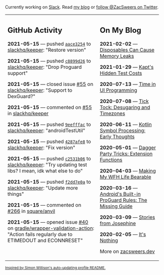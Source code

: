 Currently working on [Slack](https://slack.com/). Read [my blog](https://zacsweers.dev/) or [follow @ZacSweers on Twitter](https://twitter.com/ZacSweers).

<table><tr><td valign="top" width="60%">

## GitHub Activity
<!-- githubActivity starts -->
**2021-05-15** — pushed [`aace3254`](https://github.com/slackhq/keeper/commit/aace3254e67bd5ac8cec38c1a92a152ee0d4bb88) to [slackhq/keeper](https://api.github.com/repos/slackhq/keeper): "Restore version"

**2021-05-15** — pushed [`c8899d26`](https://github.com/slackhq/keeper/commit/c8899d268d1695550d3c1895c8504656b944c79c) to [slackhq/keeper](https://api.github.com/repos/slackhq/keeper): "Drop Proguard support"

**2021-05-15** — closed issue [#55](https://api.github.com/repos/slackhq/keeper/issues/55) on [slackhq/keeper](https://api.github.com/repos/slackhq/keeper): "Support to DexGuard?"

**2021-05-15** — commented on [#55](https://github.com/slackhq/keeper/issues/55#issuecomment-841698057) in [slackhq/keeper](https://api.github.com/repos/slackhq/keeper)

**2021-05-15** — pushed [`9eefffac`](https://github.com/slackhq/keeper/commit/9eefffacb1805438e21a6e71e5e21e508f03980e) to [slackhq/keeper](https://api.github.com/repos/slackhq/keeper): "androidTestUtil"

**2021-05-15** — pushed [`4287afe8`](https://github.com/slackhq/keeper/commit/4287afe801fb83b9b494c0239816dd6044d2e4a7) to [slackhq/keeper](https://api.github.com/repos/slackhq/keeper): "Fix version"

**2021-05-15** — pushed [`c2531b06`](https://github.com/slackhq/keeper/commit/c2531b06c13bb1cfa1b036ce49a1d05c8fed6bb0) to [slackhq/keeper](https://api.github.com/repos/slackhq/keeper): "Try updating test libs? I mean, idk what else to do"

**2021-05-15** — pushed [`f2dd7e0a`](https://github.com/slackhq/keeper/commit/f2dd7e0a0fddc23c9083eb20a0cadce397157154) to [slackhq/keeper](https://api.github.com/repos/slackhq/keeper): "Update more things"

**2021-05-15** — commented on [#266](https://github.com/square/anvil/pull/266#issuecomment-841608601) in [square/anvil](https://api.github.com/repos/square/anvil)

**2021-05-15** — opened issue [#40](https://api.github.com/repos/gradle/wrapper-validation-action/issues/40) on [gradle/wrapper-validation-action](https://api.github.com/repos/gradle/wrapper-validation-action): "Action fails regularly due to ETIMEDOUT and ECONNRESET"
<!-- githubActivity ends -->
</td><td valign="top" width="40%">

## On My Blog
<!-- blog starts -->
**2021-02-02** — [Disposables Can Cause Memory Leaks](https://www.zacsweers.dev/disposables-can-cause-memory-leaks/)

**2021-01-29** — [Kapt's Hidden Test Costs](https://www.zacsweers.dev/kapts-hidden-test-costs/)

**2020-07-13** — [Time in UI Programming](https://www.zacsweers.dev/time-in-ui/)

**2020-07-08** — [Tick Tock: Desugaring and Timezones](https://www.zacsweers.dev/ticktock-desugaring-timezones/)

**2020-06-11** — [Kotlin Symbol Processing: Early Thoughts](https://www.zacsweers.dev/kotlin-symbol-processor-early-thoughts/)

**2020-05-01** — [Dagger Party Tricks: Extension Functions](https://www.zacsweers.dev/dagger-party-tricks-extension-functions/)

**2020-04-03** — [Making My WFH Life Bearable](https://www.zacsweers.dev/making-wfh-life-bearable/)

**2020-03-16** — [Android's Built-in ProGuard Rules: The Missing Guide](https://www.zacsweers.dev/android-proguard-rules/)

**2020-03-09** — [Stories from Josephine](https://www.zacsweers.dev/stories-from-josephine/)

**2020-02-05** — [It's Nothing](https://www.zacsweers.dev/its-nothing/)
<!-- blog ends -->
More on [zacsweers.dev](https://zacsweers.dev/)
</td></tr></table>

<sub><a href="https://simonwillison.net/2020/Jul/10/self-updating-profile-readme/">Inspired by Simon Willison's auto-updating profile README.</a></sub>